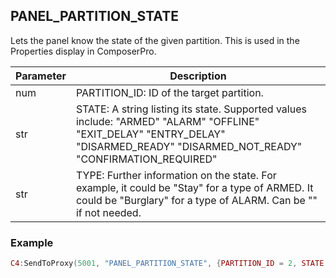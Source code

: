 ## PANEL\_PARTITION\_STATE

Lets the panel know the state of the given partition.  This is used in the  Properties display in ComposerPro.


| Parameter | Description |
| --- | --- |
| num | PARTITION\_ID: ID of the target partition. |
| str | STATE: A string listing its state. Supported values include: "ARMED" "ALARM" "OFFLINE" "EXIT\_DELAY" "ENTRY\_DELAY" "DISARMED\_READY" "DISARMED\_NOT\_READY" "CONFIRMATION\_REQUIRED" |
| str | TYPE:  Further information on the state. For example, it could be "Stay" for a type of ARMED. It could be "Burglary" for a type of ALARM. Can be "" if not needed. |


### Example

```lua
C4:SendToProxy(5001, "PANEL_PARTITION_STATE", {PARTITION_ID = 2, STATE = "ARMED", TYPE = "Stay"}, "NOTIFY")
```
